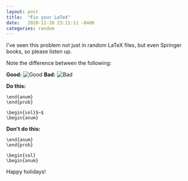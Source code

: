 ```yaml
---
layout: post
title:  "Fix your LaTeX"
date:   2020-12-20 23:11:11 -0400
categories: random
---
```

I've seen this problem not just in random LaTeX files, but even Springer books, so please listen up.

Note the difference between the following:

**Good:**
![Good](https://lh3.googleusercontent.com/-cvBKQtiOlZk/X-AfrYM9YzI/AAAAAAAAHxE/k8iEek4Rd3Aii89ng6jnexOzqDjyMrfswCK8BGAsYHg/s0/2020-12-20.png)
**Bad:**
![Bad](https://lh3.googleusercontent.com/-QxnLhl87hZo/X-AgBrDIGfI/AAAAAAAAHxY/FHq-PHyjrUETkaxDPVu0BVx3A529B7_sACK8BGAsYHg/s0/2020-12-20.png)

**Do this:**
```
\end{anum}
\end{prob}

\begin{sol}$~$
\begin{anum}
```

**Don't do this:**
```
\end{anum}
\end{prob}

\begin{sol}
\begin{anum}
```

Happy holidays!
